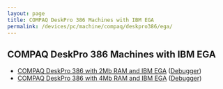 ```yaml
---
layout: page
title: COMPAQ DeskPro 386 Machines with IBM EGA
permalink: /devices/pc/machine/compaq/deskpro386/ega/
---
```


COMPAQ DeskPro 386 Machines with IBM EGA
---

* [COMPAQ DeskPro 386 with 2Mb RAM and IBM EGA](2048kb/) ([Debugger](2048kb/debugger/))
* [COMPAQ DeskPro 386 with 4Mb RAM and IBM EGA](4096kb/) ([Debugger](4096kb/debugger/))
